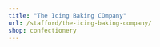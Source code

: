 ```yaml
---
title: "The Icing Baking COmpany"
url: /stafford/the-icing-baking-company/
shop: confectionery
---
```

